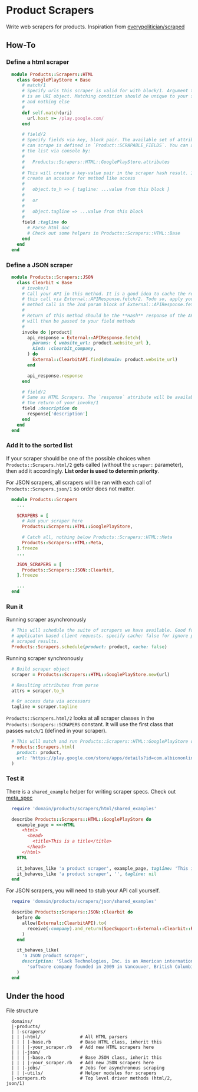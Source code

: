 # Product Scrapers

Write web scrapers for products. Inspiration from [everypolitician/scraped](https://github.com/everypolitician/scraped)

## How-To

### Define a html scraper

```ruby
  module Products::Scrapers::HTML
    class GooglePlayStore < Base
      # match/1
      # Specify urls this scraper is valid for with block/1. Argument to block
      # is an URI object. Matching condition should be unique to your string
      # and nothing else
      #
      def self.match(uri)
        url.host =~ /play.google.com/
      end

      # field/2
      # Specify fields via key, block pair. The available set of attributes you
      # can scrape is defined in `Product::SCRAPABLE_FIELDS`. You can also see
      # the list via console by:
      #
      #   Products::Scrapers::HTML::GooglePlayStore.attributes
      #
      # This will create a key-value pair in the scraper hash result. It'll also
      # create an accessor for method like access
      #
      #   object.to_h => { tagline: ...value from this block }
      #
      #   or
      #
      #   object.tagline => ...value from this block
      #
      field :tagline do
        # Parse html doc
        # Check out some helpers in Products::Scrapers::HTML::Base
      end
    end
  end
```

### Define a JSON scraper

```ruby
  module Products::Scrapers::JSON
    class Clearbit < Base
      # invoke/1
      # Call your API in this method. It is a good idea to cache the results of
      # this call via External::APIResponse.fetch/2. Todo so, apply your API
      # method call in the 2nd param block of External::APIResponse.fetch/2
      #
      # Return of this method should be the **Hash** response of the API, which
      # will then be passed to your field methods
      #
      invoke do |product|
        api_response = External::APIResponse.fetch(
          params: { website_url: product.website_url },
          kind: :clearbit_company,
        ) do
          External::ClearbitAPI.find(domain: product.website_url)
        end

        api_response.response
      end

      # field/2
      # Same as HTML Scrapers. The `response` attribute will be available from
      # the return of your invoke/1
      field :description do
        response['description']
      end
    end
  end
```

### Add it to the sorted list

If your scraper should be one of the possible choices when `Products::Scrapers.html/2` gets called (without the `scraper:` parameter), then add it accordingly. **List order is used to determin priority**.

For JSON scrapers, all scrapers will be ran with each call of `Products::Scrapers.json/1` so order does not matter.

```ruby
  module Products::Scrapers
    ...

    SCRAPERS = [
      # Add your scraper here
      Products::Scrapers::HTML::GooglePlayStore,

      # Catch all, nothing below Products::Scrapers::HTML::Meta
      Products::Scrapers::HTML::Meta,
    ].freeze
    ...

    JSON_SCRAPERS = [
      Products::Scrapers::JSON::Clearbit,
    ].freeze

    ...
  end
```

### Run it

Running scraper asynchronously

```ruby
  # This will schedule the suite of scrapers we have available. Good for
  # applicaton based client requests. specify cache: false for ignore previously
  # scraped results.
  Products::Scrapers.schedule(product: product, cache: false)
```

Running scraper synchronously

```ruby
  # Build scraper object
  scraper = Products::Scrapers::HTML::GooglePlayStore.new(url)

  # Resulting attributes from parse
  attrs = scraper.to_h

  # Or access data via accessors
  tagline = scraper.tagline
```

`Products::Scrapers.html/2` looks at all scraper classes in the `Products::Scrapers::SCRAPERS` constant. It will use the first class that passes `match/1` (defined in your scraper).

```ruby
  # This will match and run Products::Scrapers::HTML::GooglePlayStore only
  Products::Scrapers.html(
    product: product,
    url: 'https://play.google.com/store/apps/details?id=com.albiononline&hl=en_CA&gl=US',
  )
```

### Test it

There is a `shared_example` helper for writing scraper specs. Check out [meta_spec](spec/domain/products/scrapers/html/meta_spec.rb)

```ruby
  require 'domain/products/scrapers/html/shared_examples'

  describe Products::Scrapers::HTML::GooglePlayStore do
    example_page = <<-HTML
      <html>
        <head>
          <title>This is a title</title>
        </head>
      </html>
    HTML

    it_behaves_like 'a product scraper', example_page, tagline: 'This is a title'
    it_behaves_like 'a product scraper', '', tagline: nil
  end
```

For JSON scrapers, you will need to stub your API call yourself.

```ruby
  require 'domain/products/scrapers/json/shared_examples'

  describe Products::Scrapers::JSON::Clearbit do
    before do
      allow(External::ClearbitAPI).to(
        receive(:company).and_return(SpecSupport::External::Clearbit::RESPONSE),
      )
    end

    it_behaves_like(
      'a JSON product scraper',
      description: 'Slack Technologies, Inc. is an American international '\
        'software company founded in 2009 in Vancouver, British Columbia.',
    )
  end
```

## Under the hood

File structure

```
  domains/
  |-products/
  | |-scrapers/
  | | |-html/               # All HTML parsers
  | | | |-base.rb           # Base HTML class, inherit this
  | | | |-your_scraper.rb   # Add new HTML scrapers here
  | | |-json/
  | | | |-base.rb           # Base JSON class, inherit this
  | | | |-your_scraper.rb   # Add new JSON scrapers here
  | | |-jobs/               # Jobs for asynchronous scraping
  | | |-utils/              # Helper modules for scrapers
  |-scrapers.rb             # Top level driver methods (html/2, json/1)
```

